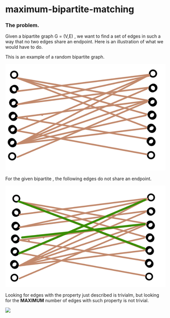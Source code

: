 # maximum-bipartite-matching

### The problem. 

Given a bipartite graph  G = (V,E) , we want to find a set of edges in such a way that no two edges share an endpoint. Here is an illustration of what we would have to do. 


This is an example of a random bipartite graph.

![Alt text](resources/img1.png)


For the given bipartite , the following edges do not share an endpoint. 

![Alt text](resources/img2.png)


Looking for edges with the property just described is trivialm, but looking 
for the **MAXIMUM** number of edges with such property is not trivial. 

<img src="https://latex.codecogs.com/gif.latex?\int_{a}^{b}"/>